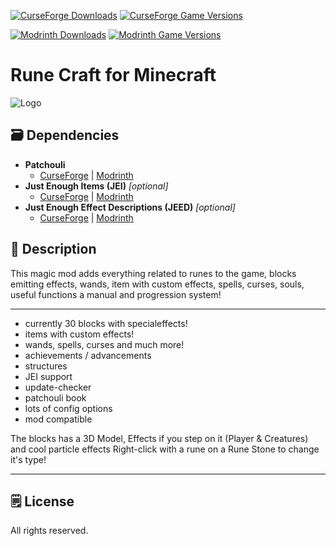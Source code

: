 [![CurseForge Downloads](https://cf.way2muchnoise.eu/264936.svg?badge_style=for_the_badge)][cf_mod] [![CurseForge Game Versions](https://cf.way2muchnoise.eu/versions/264936.svg?badge_style=for_the_badge)][cf_mod]

[![Modrinth Downloads](https://img.shields.io/modrinth/dt/9Jlq5kyj?label=Modrinth&logo=modrinth&style=for-the-badge)][mr_mod] [![Modrinth Game Versions](https://img.shields.io/modrinth/game-versions/9Jlq5kyj?label=Available%20for&logo=modrinth&style=for-the-badge)][mr_mod]

# Rune Craft for Minecraft

![Logo](https://i.imgur.com/72CvB8w.png)

## 🗃️ Dependencies


   - **Patchouli**
      - [CurseForge][cf_patchouli] | [Modrinth][mr_patchouli]
   - **Just Enough Items (JEI)** *[optional]*
        - [CurseForge][cf_jei] | [Modrinth][mr_jei]
   - **Just Enough Effect Descriptions (JEED)** *[optional]*
     - [CurseForge][cf_jeed] | [Modrinth][mr_jeed]

## 📖 Description

This magic mod adds everything related to runes to the game, blocks emitting effects, wands, item with custom effects, spells, curses, souls, useful functions a manual and progression system!

 -----

- currently 30 blocks with specialeffects!
- items with custom effects!
- wands, spells, curses and much more!
- achievements / advancements
- structures
- JEI support
- update-checker
- patchouli book
- lots of config options
- mod compatible


The blocks has a 3D Model, Effects if you step on it (Player & Creatures) and cool particle effects
Right-click with a rune on a Rune Stone to change it's type!

-----

## 🗒️ License

All rights reserved.

[cf_mod]: https://curseforge.com/minecraft/mc-mods/rune-craft
[mr_mod]: https://modrinth.com/mod/runecraft/versions

[cf_patchouli]: https://www.curseforge.com/minecraft/mc-mods/patchouli
[mr_patchouli]: https://modrinth.com/mods/patchouli

[cf_jei]: https://www.curseforge.com/minecraft/mc-mods/jei
[mr_jei]: https://modrinth.com/mod/jei

[cf_jeed]: https://www.curseforge.com/minecraft/mc-mods/just-enough-effect-descriptions-jeed
[mr_jeed]: https://modrinth.com/mod/just-enough-effect-descriptions-jeed